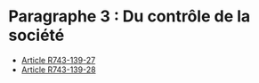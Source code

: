 # Paragraphe 3 : Du contrôle de la société

- [Article R743-139-27](article-r743-139-27.md)
- [Article R743-139-28](article-r743-139-28.md)
